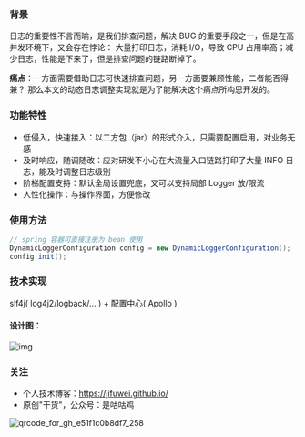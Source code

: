 ### 背景
日志的重要性不言而喻，是我们排查问题，解决 BUG 的重要手段之一，但是在高并发环境下，又会存在悖论：
大量打印日志，消耗 I/O，导致 CPU 占用率高；减少日志，性能是下来了，但是排查问题的链路断掉了。

**痛点**：一方面需要借助日志可快速排查问题，另一方面要兼顾性能，二者能否得兼？
那么本文的动态日志调整实现就是为了能解决这个痛点所构思开发的。

### 功能特性
- 低侵入，快速接入：以二方包（jar）的形式介入，只需要配置启用，对业务无感
- 及时响应，随调随改：应对研发不小心在大流量入口链路打印了大量 INFO 日志，能及时调整日志级别
- 阶梯配置支持：默认全局设置兜底，又可以支持局部 Logger 放/限流
- 人性化操作：与操作界面，方便修改

### 使用方法
```java
// spring 容器可直接注册为 bean 使用
DynamicLoggerConfiguration config = new DynamicLoggerConfiguration();
config.init();
```

### 技术实现
slf4j( log4j2/logback/... ) + 配置中心( Apollo )

#### 设计图：
![img](https://user-images.githubusercontent.com/16236899/189108352-69951ee4-1c4c-49d2-a8c5-bfd8ebca6c43.png)

### 关注
- 个人技术博客：https://jifuwei.github.io/
- 原创"干货"，公众号：是咕咕鸡

![qrcode_for_gh_e51f1c0b8df7_258](https://user-images.githubusercontent.com/16236899/189108197-db0b4cee-33f1-4766-bbd2-be9a24624d8e.jpg)